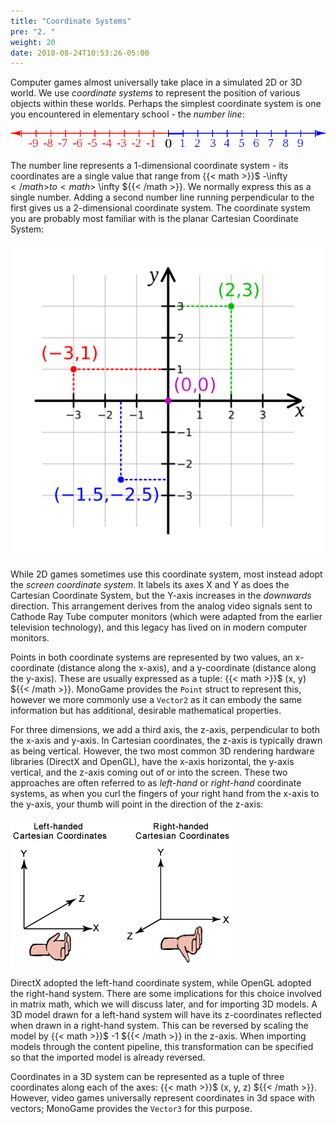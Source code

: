 ```yaml
---
title: "Coordinate Systems"
pre: "2. "
weight: 20
date: 2018-08-24T10:53:26-05:00
---
```


Computer games almost universally take place in a simulated 2D or 3D world.  We use _coordinate systems_ to represent the position of various objects within these worlds.  Perhaps the simplest coordinate system is one you encountered in elementary school - the _number line_:

![Number Line](/images/b.2.1.png)

The number line represents a 1-dimensional coordinate system - its coordinates are a single value that range from {{< math >}}$ -\infty ${{< /math >}} to {{< math >}}$ \infty ${{< /math >}}.  We normally express this as a single number.  Adding a second number line running perpendicular to the first gives us a 2-dimensional coordinate system.  The coordinate system you are probably most familiar with is the planar Cartesian Coordinate System:

![Planar Cartesian Coordinates](/images/b.2.2.png)

While 2D games sometimes use this coordinate system, most instead adopt the _screen coordinate system_.  It labels its axes X and Y as does the Cartesian Coordinate System, but the Y-axis increases in the _downwards_ direction.  This arrangement derives from the analog video signals sent to Cathode Ray Tube computer monitors (which were adapted from the earlier television technology), and this legacy has lived on in modern computer monitors.  

Points in both coordinate systems are represented by two values, an x-coordinate (distance along the x-axis), and a y-coordinate (distance along the y-axis).  These are usually expressed as a tuple: {{< math >}}$ (x, y) ${{< /math >}}.  MonoGame provides the `Point` struct to represent this, however we more commonly use a `Vector2` as it can embody the same information but has additional, desirable mathematical properties.

For three dimensions, we add a third axis, the z-axis, perpendicular to both the x-axis and y-axis.  In Cartesian coordinates, the z-axis is typically drawn as being vertical.  However, the two most common 3D rendering hardware libraries (DirectX and OpenGL), have the x-axis horizontal, the y-axis vertical, and the z-axis coming out of or into the screen.  These two approaches are often referred to as _left-hand_ or _right-hand_ coordinate systems, as when you curl the fingers of your right hand from the x-axis to the y-axis, your thumb will point in the direction of the z-axis:

![Left and Right-hand coordinate systems](/images/b.2.3.png)

DirectX adopted the left-hand coordinate system, while OpenGL adopted the right-hand system.  There are some implications for this choice involved in matrix math, which we will discuss later, and for importing 3D models.  A 3D model drawn for a left-hand system will have its z-coordinates reflected when drawn in a right-hand system.  This can be reversed by scaling the model by {{< math >}}$ -1 ${{< /math >}} in the z-axis.  When importing models through the content pipeline, this transformation can be specified so that the imported model is already reversed.

Coordinates in a 3D system can be represented as a tuple of three coordinates along each of the axes: {{< math >}}$ (x, y, z) ${{< /math >}}.  However, video games universally represent coordinates in 3d space with vectors; MonoGame provides the `Vector3` for this purpose.